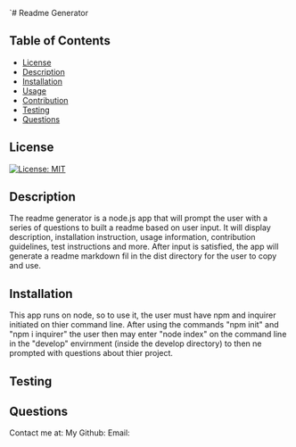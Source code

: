 `# Readme Generator
## Table of Contents

* [License](#license)
* [Description](#description)
* [Installation](#installation)
* [Usage](#Usage)
* [Contribution](#contribution)
* [Testing](#testing)
* [Questions](#questions)

## License
[![License: MIT](https://img.shields.io/badge/License-MIT-yellow.svg)](https://opensource.org/licenses/MIT)

## Description
  The readme generator is a node.js app that will prompt the user with a series of questions to built a readme based on user input. It will display description, installation instruction, usage information, contribution guidelines, test instructions and more. After input is satisfied, the app will generate a readme markdown fil in the dist directory for the user to copy and use.


## Installation
  This app runs on node, so to use it, the user must have npm and inquirer initiated on thier command line. After using the commands "npm init" and "npm i inquirer" the user then may enter "node index" on the command line in the "develop" envirnment (inside the develop directory) to then ne prompted with questions about thier project.

## Testing


## Questions
Contact me at:
My Github:
Email: 
